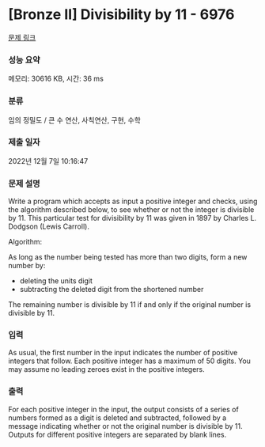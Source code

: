 # [Bronze II] Divisibility by 11 - 6976 

[문제 링크](https://www.acmicpc.net/problem/6976) 

### 성능 요약

메모리: 30616 KB, 시간: 36 ms

### 분류

임의 정밀도 / 큰 수 연산, 사칙연산, 구현, 수학

### 제출 일자

2022년 12월 7일 10:16:47

### 문제 설명

<p>Write a program which accepts as input a positive integer and checks, using the algorithm described below, to see whether or not the integer is divisible by 11. This particular test for divisibility by 11 was given in 1897 by Charles L. Dodgson (Lewis Carroll).</p>

<p>Algorithm:</p>

<p>As long as the number being tested has more than two digits, form a new number by:</p>

<ul>
	<li>deleting the units digit</li>
	<li>subtracting the deleted digit from the shortened number</li>
</ul>

<p>The remaining number is divisible by 11 if and only if the original number is divisible by 11.</p>

### 입력 

 <p>As usual, the first number in the input indicates the number of positive integers that follow. Each positive integer has a maximum of 50 digits. You may assume no leading zeroes exist in the positive integers.</p>

### 출력 

 <p>For each positive integer in the input, the output consists of a series of numbers formed as a digit is deleted and subtracted, followed by a message indicating whether or not the original number is divisible by 11. Outputs for different positive integers are separated by blank lines.</p>

